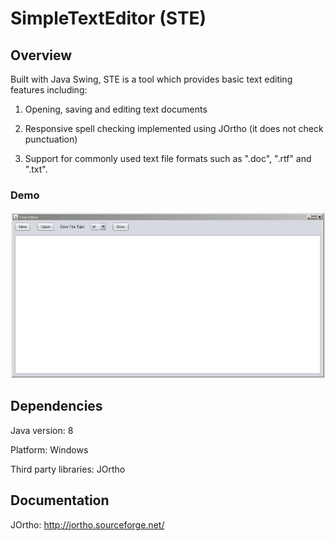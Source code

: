 # SimpleTextEditor (STE)
## Overview

Built with Java Swing, STE is a tool which provides basic  text editing features including:

1. Opening, saving and editing text documents
 
2. Responsive spell checking implemented using JOrtho (it does not check punctuation)
 
3. Support for commonly used text file formats  such as ".doc", ".rtf" and ".txt". 

### Demo

![Text Editor Demo](img/editorDemo.gif)

## Dependencies

Java version: 8

Platform: Windows

Third party libraries: JOrtho 

## Documentation

JOrtho: http://jortho.sourceforge.net/

